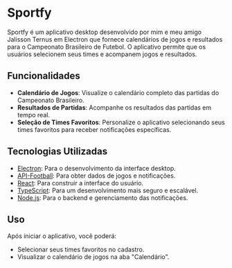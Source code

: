 # Sportfy

Sportfy é um aplicativo desktop desenvolvido por mim e meu amigo Jalisson Ternus em Electron que fornece calendários de jogos e resultados para o Campeonato Brasileiro de Futebol. O aplicativo permite que os usuários selecionem seus times e acompanem jogos e resultados.

## Funcionalidades

- **Calendário de Jogos**: Visualize o calendário completo das partidas do Campeonato Brasileiro.
- **Resultados de Partidas**: Acompanhe os resultados das partidas em tempo real.
- **Seleção de Times Favoritos**: Personalize o aplicativo selecionando seus times favoritos para receber notificações específicas.

## Tecnologias Utilizadas

- [Electron](https://www.electronjs.org/): Para o desenvolvimento da interface desktop.
- [API-Football](https://www.api-football.com/): Para obter dados de jogos e notificações.
- [React](https://reactjs.org/): Para construir a interface do usuário.
- [TypeScript](https://www.typescriptlang.org/): Para um desenvolvimento mais seguro e escalável.
- [Node.js](https://nodejs.org/): Para o backend e gerenciamento das notificações.

## Uso

Após iniciar o aplicativo, você poderá:
- Selecionar seus times favoritos no cadastro.
- Visualizar o calendário de jogos na aba "Calendário".